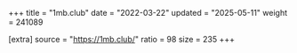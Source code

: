 +++
title = "1mb.club"
date = "2022-03-22"
updated = "2025-05-11"
weight = 241089

[extra]
source = "https://1mb.club/"
ratio = 98
size = 235
+++
